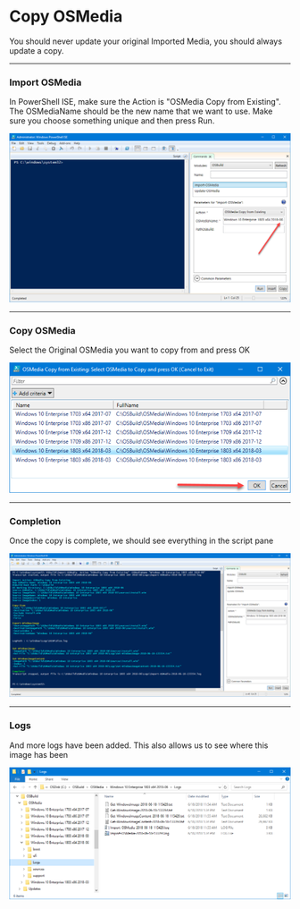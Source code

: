 # Copy OSMedia

You should never update your original Imported Media, you should always update a copy.

---

### Import OSMedia

In PowerShell ISE, make sure the Action is "OSMedia Copy from Existing".  The OSMediaName should be the new name that we want to use.  Make sure you choose something unique and then press Run.

![](/assets/2018-06-18_13-28-21.png)

---

### Copy OSMedia

Select the Original OSMedia you want to copy from and press OK

![](/assets/2018-06-18_13-30-58.png)

---

### Completion

Once the copy is complete, we should see everything in the script pane

![](/assets/2018-06-18_13-38-21.png)

---

### Logs

And more logs have been added.  This also allows us to see where this image has been

![](/assets/2018-06-18_13-35-10.png)



